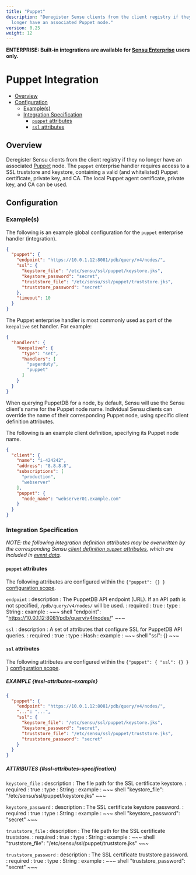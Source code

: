 ```yaml
---
title: "Puppet"
description: "Deregister Sensu clients from the client registry if they no
  longer have an associated Puppet node."
version: 0.25
weight: 12
---
```


**ENTERPRISE: Built-in integrations are available for [Sensu Enterprise][1]
users only.**

# Puppet Integration

- [Overview](#overview)
- [Configuration](#configuration)
  - [Example(s)](#examples)
  - [Integration Specification](#integration-specification)
    - [`puppet` attributes](#puppet-attributes)
    - [`ssl` attributes](#ssl-attributes)

## Overview

Deregister Sensu clients from the client registry if they no longer have an
associated [Puppet][2] node. The `puppet` enterprise handler requires access to
a SSL truststore and keystore, containing a valid (and whitelisted) Puppet
certificate, private key, and CA. The local Puppet agent certificate, private
key, and CA can be used.

## Configuration

### Example(s)

The following is an example global configuration for the `puppet` enterprise
handler (integration).

~~~ json
{
  "puppet": {
    "endpoint": "https://10.0.1.12:8081/pdb/query/v4/nodes/",
    "ssl": {
      "keystore_file": "/etc/sensu/ssl/puppet/keystore.jks",
      "keystore_password": "secret",
      "truststore_file": "/etc/sensu/ssl/puppet/truststore.jks",
      "truststore_password": "secret"
    },
    "timeout": 10
  }
}
~~~

The Puppet enterprise handler is most commonly used as part of the `keepalive`
set handler. For example:

~~~ json
{
  "handlers": {
    "keepalive": {
      "type": "set",
      "handlers": [
        "pagerduty",
        "puppet"
      ]
    }
  }
}
~~~

When querying PuppetDB for a node, by default, Sensu will use the Sensu client's
name for the Puppet node name. Individual Sensu clients can override the name of
their corresponding Puppet node, using specific client definition attributes.

The following is an example client definition, specifying its Puppet node name.

~~~ json
{
  "client": {
    "name": "i-424242",
    "address": "8.8.8.8",
    "subscriptions": [
      "production",
      "webserver"
    ],
    "puppet": {
      "node_name": "webserver01.example.com"
    }
  }
}
~~~

### Integration Specification

_NOTE: the following integration definition attributes may be overwritten by
the corresponding Sensu [client definition `puppet` attributes][3], which are
included in [event data][4]._

#### `puppet` attributes

The following attributes are configured within the `{"puppet": {} }`
[configuration scope][5].

`endpoint`
: description
  : The PuppetDB API endpoint (URL). If an API path is not specified,
    `/pdb/query/v4/nodes/` will be used.
: required
  : true
: type
  : String
: example
  : ~~~ shell
    "endpoint": "https://10.0.1.12:8081/pdb/query/v4/nodes/"
    ~~~

`ssl`
: description
  : A set of attributes that configure SSL for PuppetDB API queries.
: required
  : true
: type
  : Hash
: example
  : ~~~ shell
    "ssl": {}
    ~~~

#### `ssl` attributes

The following attributes are configured within the `{"puppet": { "ssl": {} } }`
[configuration scope][3].

##### EXAMPLE {#ssl-attributes-example}

~~~ json
{
  "puppet": {
    "endpoint": "https://10.0.1.12:8081/pdb/query/v4/nodes/",
    "...": "...",
    "ssl": {
      "keystore_file": "/etc/sensu/ssl/puppet/keystore.jks",
      "keystore_password": "secret",
      "truststore_file": "/etc/sensu/ssl/puppet/truststore.jks",
      "truststore_password": "secret"
    }
  }
}
~~~

##### ATTRIBUTES {#ssl-attributes-specification}

`keystore_file`
: description
  : The file path for the SSL certificate keystore.
: required
  : true
: type
  : String
: example
  : ~~~ shell
    "keystore_file": "/etc/sensu/ssl/puppet/keystore.jks"
    ~~~

`keystore_password`
: description
  : The SSL certificate keystore password.
: required
  : true
: type
  : String
: example
  : ~~~ shell
    "keystore_password": "secret"
    ~~~

`truststore_file`
: description
  : The file path for the SSL certificate truststore.
: required
  : true
: type
  : String
: example
  : ~~~ shell
    "truststore_file": "/etc/sensu/ssl/puppet/truststore.jks"
    ~~~

`truststore_password`
: description
  : The SSL certificate truststore password.
: required
  : true
: type
  : String
: example
  : ~~~ shell
    "truststore_password": "secret"
    ~~~


[?]:  #
[1]:  /enterprise
[2]:  https://puppet.com?ref=sensu-enterprise
[3]:  ../../reference/clients.html#puppet-attributes
[4]:  ../../reference/events.html#event-data
[5]:  ../../reference/configuration.html#configuration-scopes
